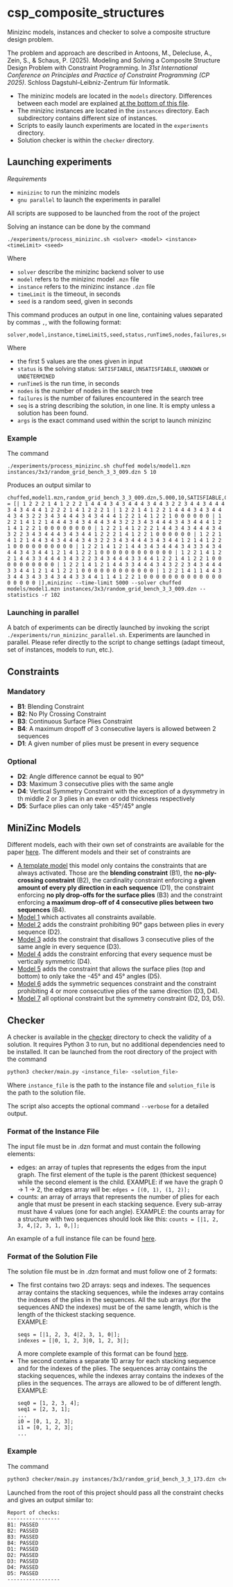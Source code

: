 # csp_composite_structures

Minizinc models, instances and checker to solve a composite structure design problem.

The problem and approach are described in Antoons, M., Delecluse, A., Zein, S., & Schaus, P. (2025). Modeling and Solving a Composite Structure Design Problem with Constraint Programming. In *31st International Conference on Principles and Practice of Constraint Programming (CP 2025)*. Schloss Dagstuhl–Leibniz-Zentrum für Informatik.

- The minizinc models are located in the `models` directory. Differences between each model are explained [at the bottom of this file](#minizinc-models).
- The minizinc instances are located in the `instances` directory. Each subdirectory contains different size of instances.
- Scripts to easily launch experiments are located in the `experiments` directory.
- Solution checker is within the `checker` directory.

## Launching experiments

*Requirements*

- `minizinc` to run the minizinc models
- `gnu parallel` to launch the experiments in parallel

All scripts are supposed to be launched from the root of the project

Solving an instance can be done by the command

```
./experiments/process_minizinc.sh <solver> <model> <instance> <timeLimit> <seed>
```

Where

- `solver` describe the minizinc backend solver to use
- `model` refers to the minizinc model `.mzn` file
- `instance` refers to the minizinc instance `.dzn` file
- `timeLimit` is the timeout, in seconds
- `seed` is a random seed, given in seconds

This command produces an output in one line, containing values separated by commas `,`, with the following format:

```
solver,model,instance,timeLimitS,seed,status,runTimeS,nodes,failures,seq,args
```

Where

- the first 5 values are the ones given in input
- `status` is the solving status: `SATISFIABLE`, `UNSATISFIABLE`, `UNKNOWN` or `UNDETERMINED`
- `runTimeS` is the run time, in seconds
- `nodes` is the number of nodes in the search tree
- `failures` is the number of failures encountered in the search tree
- `seq` is a string describing the solution, in one line. It is empty unless a solution has been found.
- `args` is the exact command used within the script to launch minizinc

### Example

The command

```
./experiments/process_minizinc.sh chuffed models/model1.mzn instances/3x3/random_grid_bench_3_3_009.dzn 5 10
```

Produces an output similar to

```
chuffed,model1.mzn,random_grid_bench_3_3_009.dzn,5.000,10,SATISFIABLE,0.052,1480,453,seq = [| 1 2 2 2 1 4 1 2 2 2 1 4 4 4 3 4 3 4 4 4 3 4 4 3 2 2 3 4 4 3 4 4 4 3 4 3 4 4 4 1 2 2 2 1 4 1 2 2 2 1 | 1 2 2 1 4 1 2 2 1 4 4 4 3 4 3 4 4 4 3 4 3 2 2 3 4 3 4 4 4 3 4 3 4 4 4 1 2 2 1 4 1 2 2 1 0 0 0 0 0 0 | 1 2 2 1 4 1 2 1 4 4 4 3 4 3 4 4 4 3 4 3 2 2 3 4 3 4 4 4 3 4 3 4 4 4 1 2 1 4 1 2 2 1 0 0 0 0 0 0 0 0 | 1 2 2 1 4 1 2 2 2 1 4 4 3 4 3 4 4 4 3 4 3 2 2 3 4 3 4 4 4 3 4 3 4 4 1 2 2 2 1 4 1 2 2 1 0 0 0 0 0 0 | 1 2 2 1 4 1 2 1 4 4 3 4 3 4 4 4 3 4 3 2 2 3 4 3 4 4 4 3 4 3 4 4 1 2 1 4 1 2 2 1 0 0 0 0 0 0 0 0 0 0 | 1 2 2 1 4 1 2 1 4 4 3 4 3 4 4 4 3 4 3 3 4 3 4 4 4 3 4 3 4 4 1 2 1 4 1 2 2 1 0 0 0 0 0 0 0 0 0 0 0 0 | 1 2 2 1 4 1 2 2 1 4 4 3 3 4 4 4 3 4 3 2 2 3 4 3 4 4 4 3 3 4 4 1 2 2 1 4 1 2 2 1 0 0 0 0 0 0 0 0 0 0 | 1 2 2 1 4 1 2 1 4 4 3 3 4 4 4 3 4 3 2 2 3 4 3 4 4 4 3 3 4 4 1 2 1 4 1 2 2 1 0 0 0 0 0 0 0 0 0 0 0 0 | 1 2 2 1 4 1 1 4 4 3 3 4 4 3 4 3 3 4 3 4 4 3 3 4 4 1 1 4 1 2 2 1 0 0 0 0 0 0 0 0 0 0 0 0 0 0 0 0 0 0 |],minizinc --time-limit 5000 --solver chuffed models/model1.mzn instances/3x3/random_grid_bench_3_3_009.dzn --statistics -r 102
```

### Launching in parallel

A batch of experiments can be directly launched by invoking the script `./experiments/run_minizinc_parallel.sh`.
Experiments are launched in parallel.
Please refer directly to the script to change settings (adapt timeout, set of instances, models to run, etc.).

## Constraints

### Mandatory

- **B1**: Blending Constraint
- **B2**: No Ply Crossing Constraint
- **B3**: Continuous Surface Plies Constraint
- **B4**: A maximum dropoff of 3 consecutive layers is allowed between 2 sequences
- **D1**: A given number of plies must be present in every sequence

### Optional

- **D2**: Angle difference cannot be equal to 90°
- **D3**: Maximum 3 consecutive plies with the same angle
- **D4**: Vertical Symmetry Constraint with the exception of a dysymmetry in th middle 2 or 3 plies in an even or odd thickness respectively
- **D5**: Surface plies can only take -45°/45° angle

## MiniZinc Models

Different models, each with their own set of constraints are available for the paper [here](./models).
The different models and their set of constraints are

- [A template model](./models/model_template.mzn) this model only contains the constraints that are always activated. Those are the **blending constraint** (B1), the **no-ply-crossing constraint** (B2), the cardinality constraint enforcing a **given amount of every ply direction in each sequence** (D1), the constraint enforcing **no ply drop-offs for the surface plies** (B3) and the constraint enforcing **a maximum drop-off of 4 consecutive plies between two sequences** (B4).
- [Model 1](./models/model1.mzn) which activates all constraints available.
- [Model 2](./models/model2.mzn) adds the constraint prohibiting 90° gaps between plies in every sequence (D2).
- [Model 3](./models/model3.mzn) adds the constraint that disallows 3 consecutive plies of the same angle in every sequence (D3).
- [Model 4](./models/model4.mzn) adds the constraint enforcing that every sequence must be vertically symmetric (D4).
- [Model 5](./models/model5.mzn) adds the constraint that allows the surface plies (top and bottom) to only take the -45° and 45° angles (D5).
- [Model 6](./models/model6.mzn) adds the symmetric sequences constraint and the constraint prohibiting 4 or more consecutive plies of the same direction (D3, D4).
- [Model 7](./models/model7.mzn) all optional constraint but the symmetry constraint (D2, D3, D5).

## Checker

A checker is available in the [checker](checker) directory to check the validity of a solution.
It requires Python 3 to run, but no additional dependencies need to be installed.
It can be launched from the root directory of the project with the command

```sh
python3 checker/main.py <instance_file> <solution_file>
```

Where `instance_file` is the path to the instance file and `solution_file` is the path to the solution file.

The script also accepts the optional command `--verbose` for a detailed output.

### Format of the Instance File

The input file must be in .dzn format and must contain the following elements:
- edges: an array of tuples that represents the edges from the input graph.
  The first element of the tuple is the parent (thickest sequence) while the second element is the child.
  EXAMPLE: if we have the graph 0 -> 1 -> 2, the edges array will be:
  `edges = [(0, 1), (1, 2)];`
- counts: an array of arrays that represents the number of plies for each angle that must be present in
  each stacking sequence.
  Every sub-array must have 4 values (one for each angle).
  EXAMPLE: the counts array for a structure with two sequences should look like this:
  `counts = [|1, 2, 3, 4,|2, 3, 1, 0,|];`

An example of a full instance file can be found [here](instances/3x3/random_grid_bench_3_3_173.dzn).

### Format of the Solution File

The solution file must be in .dzn format and must follow one of 2 formats:
- The first contains two 2D arrays: seqs and indexes.
  The sequences array contains the stacking sequences, while the indexes array contains the indexes of the
  plies in the sequences. All the sub arrays (for the sequences AND the indexes) must be of the same
  length, which is the length of the thickest stacking sequence.  
  EXAMPLE:
    ```dzn
    seqs = [|1, 2, 3, 4|2, 3, 1, 0|];
    indexes = [|0, 1, 2, 3|0, 1, 2, 3|];
    ```
  A more complete example of this format can be found [here](checker/example_solution.dzn).
- The second contains a separate 1D array for each stacking sequence and for the indexes of the plies.
  The sequences array contains the stacking sequences, while the indexes array contains the indexes of the
  plies in the sequences. The arrays are allowed to be of different length.  
  EXAMPLE:
    ```dzn
    seq0 = [1, 2, 3, 4];
    seq1 = [2, 3, 1];
    ...
    i0 = [0, 1, 2, 3];
    i1 = [0, 1, 2, 3];
    ...
    ```
### Example

The command

```sh
python3 checker/main.py instances/3x3/random_grid_bench_3_3_173.dzn checker/example_solution.dzn
```

Launched from the root of this project should pass all the constraint checks and gives an output similar to:

```
Report of checks:
-----------------
B1: PASSED
B2: PASSED
B3: PASSED
B4: PASSED
D1: PASSED
D2: PASSED
D3: PASSED
D4: PASSED
D5: PASSED
-----------------
```
